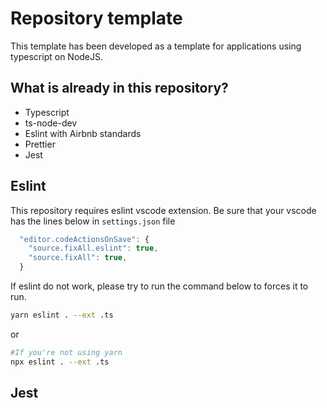 # Repository template

This template has been developed as a template for applications using typescript on NodeJS. 

## What is already in this repository?
* Typescript
* ts-node-dev
* Eslint with Airbnb standards
* Prettier
* Jest

## Eslint
This repository requires eslint vscode extension.
Be sure that your vscode has the lines below in `settings.json` file
```js
  "editor.codeActionsOnSave": {
    "source.fixAll.eslint": true,
    "source.fixAll": true,
  }
```

If eslint do not work, please try to run the command below to forces it to run.
```sh
yarn eslint . --ext .ts
```
or
```sh
#If you're not using yarn
npx eslint . --ext .ts
```
## Jest
